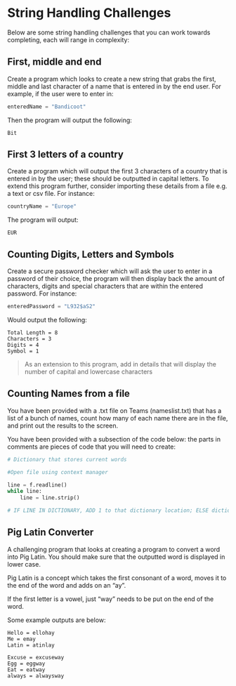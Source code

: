 # String Handling Challenges
Below are some string handling challenges that you can work towards completing, each will range in complexity:
## First, middle and end
Create a program which looks to create a new string that grabs the first, middle and last character of a name that is entered in by the end user. For example, if the user were to enter in:

```python
enteredName = "Bandicoot"
```
Then the program will output the following:
```
Bit
```
## First 3 letters of a country
Create a program which will output the first 3 characters of a country that is entered in by the user; these should be outputted in capital letters. To extend this program further, consider importing these details from a file e.g. a text or csv file. For instance:
```python
countryName = "Europe"
```
The program will output:
```
EUR
```

## Counting Digits, Letters and Symbols
Create a secure password checker which will ask the user to enter in a password of their choice, the program will then display back the amount of characters, digits and special characters that are within the entered password. For instance:
```python
enteredPassword = "L932$aS2"
```
Would output the following:
```
Total Length = 8
Characters = 3
Digits = 4
Symbol = 1
```

> As an extension to this program, add in details that will display the number of capital and lowercase characters

## Counting Names from a file
You have been provided with a .txt file on Teams (nameslist.txt) that has a list of a bunch of names, count how many of each name there are in the file, and print out the results to the screen.​

You have been provided with a subsection of the code below: the parts in comments are pieces of code that you will need to create:​

```python
# Dictionary that stores current words​

#Open file using context manager​

line = f.readline()​
while line:​
    line = line.strip()​

# IF LINE IN DICTIONARY, ADD 1 to that dictionary location; ELSE dictionary location = 1
```

## Pig Latin Converter
A challenging program that looks at creating a program to convert a word into Pig Latin. You should make sure that the outputted word is displayed in lower case.

Pig Latin is a concept which takes the first consonant of a word, moves it to the end of the word and adds on an “ay”. 

If the first letter is a vowel, just “way” needs to be put on the end of the word.

Some example outputs are below:
```
Hello = ellohay
Me = emay
Latin = atinlay

Excuse = excuseway
Egg = eggway
Eat = eatway
always = alwaysway
```